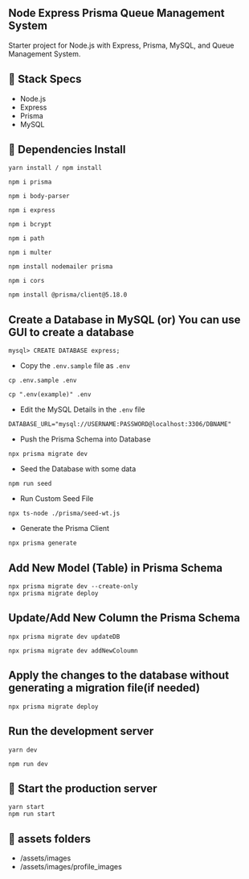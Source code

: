 ## Node Express Prisma Queue Management System

Starter project for Node.js with Express, Prisma, MySQL, and Queue Management System.

## 🍔 Stack Specs

- Node.js
- Express
- Prisma
- MySQL

## 🧬 Dependencies Install

```
yarn install / npm install

npm i prisma

npm i body-parser

npm i express

npm i bcrypt

npm i path

npm i multer

npm install nodemailer prisma

npm i cors

npm install @prisma/client@5.18.0

```

## Create a Database in MySQL (or) You can use GUI to create a database

```
mysql> CREATE DATABASE express;
```

- Copy the `.env.sample` file as `.env`

```
cp .env.sample .env
```
```
cp ".env(example)" .env
```

- Edit the MySQL Details in the `.env` file

```
DATABASE_URL="mysql://USERNAME:PASSWORD@localhost:3306/DBNAME"
```

- Push the Prisma Schema into Database

```
npx prisma migrate dev
```

- Seed the Database with some data

```
npm run seed
```

- Run Custom Seed File

```
npx ts-node ./prisma/seed-wt.js
```

- Generate the Prisma Client

```
npx prisma generate
```

## Add New Model (Table) in Prisma Schema

```
npx prisma migrate dev --create-only
npx prisma migrate deploy

```

## Update/Add New Column the Prisma Schema

```
npx prisma migrate dev updateDB
```
```
npx prisma migrate dev addNewColoumn
```
## Apply the changes to the database without generating a migration file(if needed)

```
npx prisma migrate deploy
```

## Run the development server

```
yarn dev

npm run dev

```

## 🚀 Start the production server

```
yarn start
npm run start

```

## 🚀 assets folders

- /assets/images
- /assets/images/profile_images

```